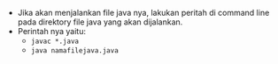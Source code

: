- Jika akan menjalankan file java nya, lakukan peritah di command line pada direktory file java yang akan dijalankan. 
- Perintah nya yaitu: 
    - ```javac *.java```
    - ```java namafilejava.java```